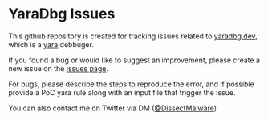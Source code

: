 # YaraDbg Issues
This github repository is created for tracking issues related to [yaradbg.dev](https://yaradbg.dev), which is a [yara](https://yara.readthedocs.io/en/stable/index.html) debbuger.

If you found a bug or would like to suggest an improvement, please create a new issue on the [issues page](https://github.com/DissectMalware/yaradbg-issues/issues).

For bugs, please describe the steps to reproduce the error, and if possible provide a PoC yara rule along with an input file that trigger the issue.

You can also contact me on Twitter via DM ([@DissectMalware](https://twitter.com/DissectMalware))
